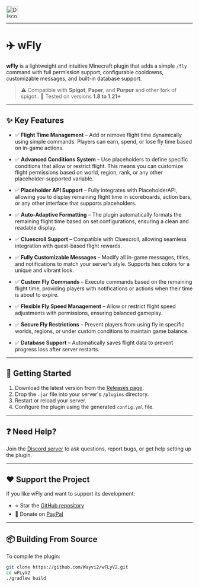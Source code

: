 

[<img alt="Discord" src="https://img.shields.io/badge/-Get_help_on_Discord-7289DA.svg?logo=discord&style=flat-square&logoColor=white" height=32>](https://discord.com/invite/zmjNggAmvU)

---

# ✈️ wFly

**wFly** is a lightweight and intuitive Minecraft plugin that adds a simple `/fly` command with full permission support, configurable cooldowns, customizable messages, and built-in database support.

> ⚠️ Compatible with **Spigot**, **Paper**, and **Purpur**  and other fork of spigot..
> 🧪 Tested on versions **1.8 to 1.21+**

---
## ✨ Key Features

- ✅ **Flight Time Management** – Add or remove flight time dynamically using simple commands. Players can earn, spend, or lose fly time based on in-game actions.

- ✅ **Advanced Conditions System** – Use placeholders to define specific conditions that allow or restrict flight. This means you can customize flight permissions based on world, region, rank, or any other placeholder-supported variable.

- ✅ **Placeholder API Support** – Fully integrates with PlaceholderAPI, allowing you to display remaining flight time in scoreboards, action bars, or any other interface that supports placeholders.

- ✅ **Auto-Adaptive Formatting** – The plugin automatically formats the remaining flight time based on set configurations, ensuring a clean and readable display.

- ✅ **Cluescroll Support** – Compatible with Cluescroll, allowing seamless integration with quest-based flight rewards.

- ✅ **Fully Customizable Messages** – Modify all in-game messages, titles, and notifications to match your server’s style. Supports hex colors for a unique and vibrant look.

- ✅ **Custom Fly Commands** – Execute commands based on the remaining flight time, providing players with notifications or actions when their time is about to expire.

- ✅ **Flexible Fly Speed Management** – Allow or restrict flight speed adjustments with permissions, ensuring balanced gameplay.

- ✅ **Secure Fly Restrictions** – Prevent players from using fly in specific worlds, regions, or under custom conditions to maintain game balance.

- ✅ **Database Support** – Automatically saves flight data to prevent progress loss after server restarts.

---

## 🚀 Getting Started

1. Download the latest version from the [Releases page]([https://github.com/Wayvi2/wFLyV2/releases](https://www.spigotmc.org/resources/fly-plugin-%E2%9A%A1-wfly-1-8-1-21-%EF%B8%8F%E2%AD%90-skyblock-boxed-oneblock-survival.118465/)).
2. Drop the `.jar` file into your server's `/plugins` directory.
3. Restart or reload your server.
4. Configure the plugin using the generated `config.yml` file.


---

## ❓ Need Help?

Join the [Discord server](https://discord.com/invite/zmjNggAmvU) to ask questions, report bugs, or get help setting up the plugin.

---

## ❤️ Support the Project

If you like wFly and want to support its development:

- ⭐ Star the [GitHub repository](https://github.com/Wayvi2/wFLyV2)
- 🧡 Donate on [PayPal](https://www.paypal.com/paypalme/wayviFR)


---

## 📦 Building From Source

To compile the plugin:

```bash
git clone https://github.com/Wayvi2/wFLyV2.git
cd wFLyV2
./gradlew build
